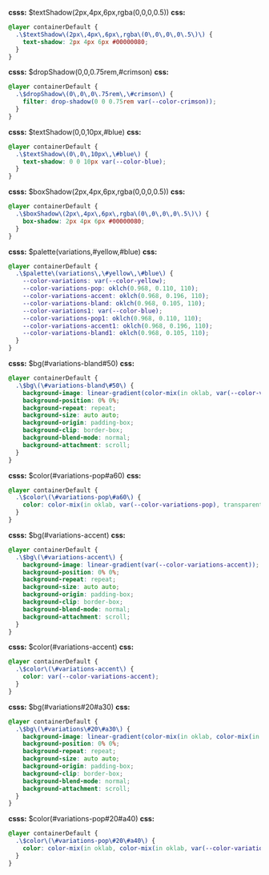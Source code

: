 **csss:** $textShadow(2px,4px,6px,rgba(0,0,0,0.5))
**css:**
```css
@layer containerDefault {
  .\$textShadow\(2px\,4px\,6px\,rgba\(0\,0\,0\,0\.5\)\) {
    text-shadow: 2px 4px 6px #00000080;
  }
}
```

**csss:** $dropShadow(0,0,0.75rem,#crimson)
**css:**
```css
@layer containerDefault {
  .\$dropShadow\(0\,0\,0\.75rem\,\#crimson\) {
    filter: drop-shadow(0 0 0.75rem var(--color-crimson));
  }
}
```

**csss:** $textShadow(0,0,10px,#blue)
**css:**
```css
@layer containerDefault {
  .\$textShadow\(0\,0\,10px\,\#blue\) {
    text-shadow: 0 0 10px var(--color-blue);
  }
}
```

**csss:** $boxShadow(2px,4px,6px,rgba(0,0,0,0.5))
**css:**
```css
@layer containerDefault {
  .\$boxShadow\(2px\,4px\,6px\,rgba\(0\,0\,0\,0\.5\)\) {
    box-shadow: 2px 4px 6px #00000080;
  }
}
```

**csss:** $palette(variations,#yellow,#blue)
**css:**
```css
@layer containerDefault {
  .\$palette\(variations\,\#yellow\,\#blue\) {
    --color-variations: var(--color-yellow);
    --color-variations-pop: oklch(0.968, 0.110, 110);
    --color-variations-accent: oklch(0.968, 0.196, 110);
    --color-variations-bland: oklch(0.968, 0.105, 110);
    --color-variations1: var(--color-blue);
    --color-variations-pop1: oklch(0.968, 0.110, 110);
    --color-variations-accent1: oklch(0.968, 0.196, 110);
    --color-variations-bland1: oklch(0.968, 0.105, 110);
  }
}
```

**csss:** $bg(#variations-bland#50)
**css:**
```css
@layer containerDefault {
  .\$bg\(\#variations-bland\#50\) {
    background-image: linear-gradient(color-mix(in oklab, var(--color-variations-bland), var(--color-variations-bland1) 50%));
    background-position: 0% 0%;
    background-repeat: repeat;
    background-size: auto auto;
    background-origin: padding-box;
    background-clip: border-box;
    background-blend-mode: normal;
    background-attachment: scroll;
  }
}
```

**csss:** $color(#variations-pop#a60)
**css:**
```css
@layer containerDefault {
  .\$color\(\#variations-pop\#a60\) {
    color: color-mix(in oklab, var(--color-variations-pop), transparent 40%);
  }
}
```

**csss:** $bg(#variations-accent)
**css:**
```css
@layer containerDefault {
  .\$bg\(\#variations-accent\) {
    background-image: linear-gradient(var(--color-variations-accent));
    background-position: 0% 0%;
    background-repeat: repeat;
    background-size: auto auto;
    background-origin: padding-box;
    background-clip: border-box;
    background-blend-mode: normal;
    background-attachment: scroll;
  }
}
```

**csss:** $color(#variations-accent)
**css:**
```css
@layer containerDefault {
  .\$color\(\#variations-accent\) {
    color: var(--color-variations-accent);
  }
}
```

**csss:** $bg(#variations#20#a30)
**css:**
```css
@layer containerDefault {
  .\$bg\(\#variations\#20\#a30\) {
    background-image: linear-gradient(color-mix(in oklab, color-mix(in oklab, var(--color-variations), var(--color-variations1) 20%), transparent 70%));
    background-position: 0% 0%;
    background-repeat: repeat;
    background-size: auto auto;
    background-origin: padding-box;
    background-clip: border-box;
    background-blend-mode: normal;
    background-attachment: scroll;
  }
}
```

**csss:** $color(#variations-pop#20#a40)
**css:**
```css
@layer containerDefault {
  .\$color\(\#variations-pop\#20\#a40\) {
    color: color-mix(in oklab, color-mix(in oklab, var(--color-variations-pop), var(--color-variations-pop1) 20%), transparent 60%);
  }
}
```
